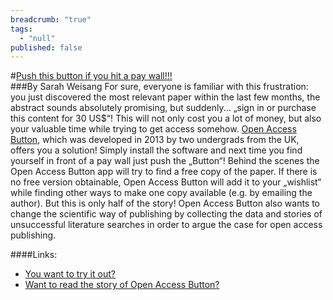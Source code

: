 ```yaml
---
breadcrumb: "true"
tags: 
  - "null"
published: false
---
```




#[Push this button if you hit a pay wall!!!](https://www.openaccessbutton.org)  
###By Sarah Weisang
For sure, everyone is familiar with this frustration: you just discovered the most relevant paper within the last few months, the abstract sounds absolutely promising, but suddenly... „sign in or purchase this content for 30 US$“! This will not only cost you a lot of money, but also your valuable time while trying to get access somehow.
[Open Access Button](https://www.openaccessbutton.org), which was developed in 2013 by two undergrads from the UK, offers you a solution! Simply install the software and next time you find yourself in front of a pay wall just push the „Button“! Behind the scenes the Open Access Button app will try to find a free copy of the paper. If there is no free version obtainable, Open Access Button will add it to your „wishlist“ while finding other ways to make one copy available (e.g. by emailing the author). 
But this is only half of the story! Open Access Button also wants to change the scientific way of publishing by collecting the data and stories of unsuccessful literature searches in order to argue the case for open access publishing. 

####Links: 
- [You want to try it out?](https://www.openaccessbutton.org)
- [Want to read the story of Open Access Button?](http://blogs.plos.org/thestudentblog/2015/05/22/support-open-access-publishing-with-the-click-of-a-button/)
